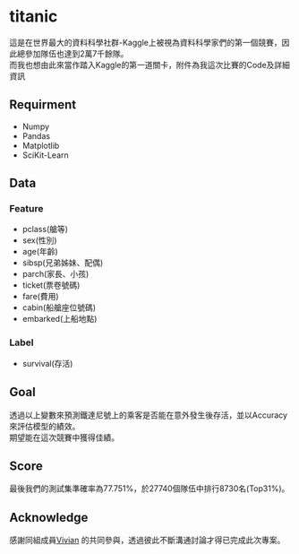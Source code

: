 # titanic
這是在世界最大的資料科學社群-Kaggle上被視為資料科學家們的第一個競賽，因此總參加隊伍也達到2萬7千餘隊。<br />
而我也想由此來當作踏入Kaggle的第一道關卡，附件為我這次比賽的Code及詳細資訊
## Requirment
* Numpy
* Pandas
* Matplotlib
* SciKit-Learn
## Data
### Feature
* pclass(艙等)
* sex(性別)
* age(年齡)
* sibsp(兄弟姊妹、配偶)
* parch(家長、小孩)
* ticket(票卷號碼)
* fare(費用)
* cabin(船艙座位號碼)
* embarked(上船地點)
### Label
* survival(存活)
## Goal
透過以上變數來預測鐵達尼號上的乘客是否能在意外發生後存活，並以Accuracy來評估模型的績效。<br />
期望能在這次競賽中獲得佳績。
## Score
最後我們的測試集準確率為77.751%，於27740個隊伍中排行8730名(Top31%)。
## Acknowledge
感謝同組成員[Vivian](https://github.com/viviansophie "Title") 的共同參與，透過彼此不斷溝通討論才得已完成此次專案。
